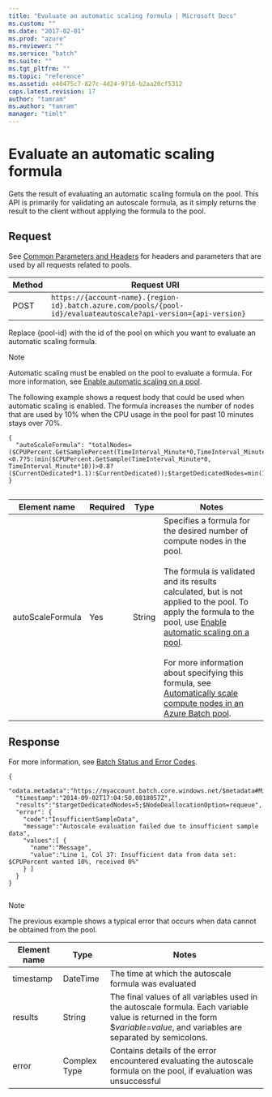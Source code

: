 ```yaml
---
title: "Evaluate an automatic scaling formula | Microsoft Docs"
ms.custom: ""
ms.date: "2017-02-01"
ms.prod: "azure"
ms.reviewer: ""
ms.service: "batch"
ms.suite: ""
ms.tgt_pltfrm: ""
ms.topic: "reference"
ms.assetid: e40475c7-827c-4d24-9716-b2aa20cf5312
caps.latest.revision: 17
author: "tamram"
ms.author: "tamram"
manager: "timlt"
---
```

# Evaluate an automatic scaling formula
  Gets the result of evaluating an automatic scaling formula on the pool.  This API is primarily for validating an autoscale formula, as it simply returns the result to the client without applying the formula to the pool.  
  
##  <a name="bk_lifetime"></a> Request  
 See [Common Parameters and Headers](../batchservice/common-parameters-and-headers.md) for headers and parameters that are used by all requests related to pools.  
  
|Method|Request URI|  
|------------|-----------------|  
|POST|`https://{account-name}.{region-id}.batch.azure.com/pools/{pool-id}/evaluateautoscale?api-version={api-version}`|  
  
 Replace {pool-id} with the id of the pool on which you want to evaluate an automatic scaling formula.  
  
> [!NOTE]  
>  Automatic scaling must be enabled on the pool to evaluate a formula. For more information, see [Enable automatic scaling on a pool](../batchservice/enable-automatic-scaling-on-a-pool.md).  
  
 The following example shows a request body that could be used when automatic scaling is enabled. The formula increases the number of nodes that are used by 10% when the CPU usage in the pool for past 10 minutes stays over 70%.  
  
```  
{  
  "autoScaleFormula": "totalNodes=($CPUPercent.GetSamplePercent(TimeInterval_Minute*0,TimeInterval_Minute*10)<0.7?5:(min($CPUPercent.GetSample(TimeInterval_Minute*0, TimeInterval_Minute*10))>0.8?($CurrentDedicated*1.1):$CurrentDedicated));$targetDedicatedNodes=min(100,totalNodes);"  
}  
  
```  
  
|Element name|Required|Type|Notes|  
|------------------|--------------|----------|-----------|  
|autoScaleFormula|Yes|String|Specifies a formula for the desired number of compute nodes in the pool.<br /><br /> The formula is validated and its results calculated, but is not applied to the pool.  To apply the formula to the pool, use [Enable automatic scaling on a pool](../batchservice/enable-automatic-scaling-on-a-pool.md).<br /><br /> For more information about specifying this formula, see [Automatically scale compute nodes in an Azure Batch pool](https://msdn.microsoft.com/library/azure/dn820182.aspx).|  
  
## Response  
 For more information, see [Batch Status and Error Codes](../batchservice/batch-status-and-error-codes.md).  
  
```  
{  
  "odata.metadata":"https://myaccount.batch.core.windows.net/$metadata#Microsoft.WindowsAzure.Batch.Protocol.Entities.AutoScaleRun",  
  "timestamp":"2014-09-02T17:04:50.0818057Z",  
  "results":"$targetDedicatedNodes=5;$NodeDeallocationOption=requeue",  
  "error": {  
    "code":"InsufficientSampleData",  
    "message":"Autoscale evaluation failed due to insufficient sample data",  
    "values":[ {  
      "name":"Message",  
      "value":"Line 1, Col 37: Insufficient data from data set: $CPUPercent wanted 10%, received 0%"  
    } ]  
  }  
}  
  
```  
  
> [!NOTE]  
>  The previous example shows a typical error that occurs when data cannot be obtained from the pool.  
  
|Element name|Type|Notes|  
|------------------|----------|-----------|  
|timestamp|DateTime|The time at which the autoscale formula was evaluated|  
|results|String|The final values of all variables used in the autoscale formula.  Each variable value is returned in the form $*variable=value*, and variables are separated by semicolons.|  
|error|Complex Type|Contains details of the error encountered evaluating the autoscale formula on the pool, if evaluation was unsuccessful|  
  
  